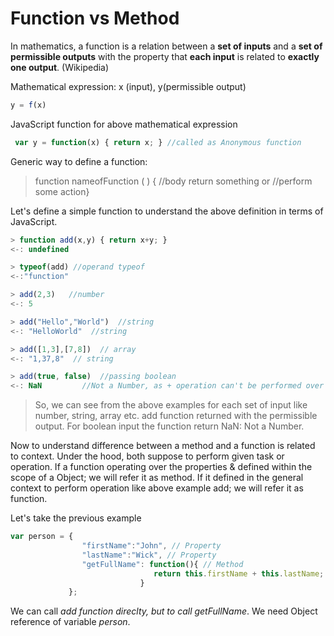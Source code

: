 # Function vs Method

In mathematics, a function is a relation between a **set of inputs** and a **set of permissible outputs** with the property that **each input** is related to **exactly one output**. \(Wikipedia\)

Mathematical expression: x \(input\), y\(permissible output\)

```javascript
y = f(x)
```

JavaScript function for above mathematical expression

```javascript
 var y = function(x) { return x; } //called as Anonymous function
```

Generic way to define a function:

> function nameofFunction \( \) { //body return something or //perform some action}

Let's define a simple function to understand the above definition in terms of JavaScript.

```javascript
> function add(x,y) { return x+y; }
<-: undefined

> typeof(add) //operand typeof
<-:"function"

> add(2,3)   //number
<-: 5

> add("Hello","World")  //string
<-: "HelloWorld"  //string

> add([1,3],[7,8])  // array
<-: "1,37,8"  // string

> add(true, false)  //passing boolean
<-: NaN         //Not a Number, as + operation can't be performed over boolean.
```

> So, we can see from the above examples for each set of input like number, string, array etc. add function returned with the permissible output. For boolean input the function return NaN: Not a Number.

Now to understand difference between a method and a function is related to context. Under the hood, both suppose to perform given task or operation. If a function operating over the properties & defined within the scope of a Object; we will refer it as method. If it defined in the general context to perform operation like above example add; we will refer it as function.

Let's take the previous example

```javascript
var person = {
                "firstName":"John", // Property
                "lastName":"Wick", // Property
                "getFullName": function(){ // Method
                                return this.firstName + this.lastName; 
                             }
             };
```

We can call _add function direclty, but to call getFullName_. We need Object reference of variable _person_.

